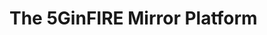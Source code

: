 <!-- TITLE: The 5GinFIRE Mirror Platform -->
<!-- SUBTITLE: The 5 Ginfire Mirror Platform -->

# The 5GinFIRE Mirror Platform
